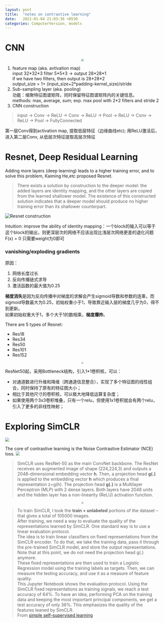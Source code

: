```yaml
---
layout: post
title:  "notes on contrastive learning"
date:   2021-01-04 21:03:36 +0530
categories: ComputerVersion, models
---
```




# CNN
<div align=center><img src="https://alwaysbyx.github.io/assets/cnn.png" style="zoom:50%"></div>

1. feature map (aka. avtivation map)  
input 32\*32\*3 filter 5\*5\*3 -> output 28\*28\*1  
if we have two filters, then output is 28\*28\*2  
output_size = 1+ (input_size+2\*padding-kernel_size)/stride
2. Sub-sampling layer (aka. pooling)  
功能：缩聚特征图谱矩阵，同时保留特征图谱矩阵内的关键信息。  
methods: max, average, sum; exp. max pool with 2\*2 filters and stride 2  
3. CNN construction  
> input -> Conv -> ReLU -> Conv -> ReLU -> Pool -> ReLU -> Conv -> ReLU -> Pool -> FullyConnected  

第一层Conv得到activation map, 提取低层特征（边缘曲线etc); 用ReLU激活后，进入第二层Conv, 从低层次特征提取高层次特征  

# Resnet, Deep Residual Learning
Adding more layers (deep learning) leads to a higher training error, and to solve this problem, Kaiming He,etc proposed Resnet.  
> There exists a solution by construction to the deeper model: the added layers are identity mapping, and the other layers are copied from the learned shallower model. The existence of this constructed solution indicates that a deeper model should produce no higher training error than its shallower counterpart.  

![Resnet construction](https://alwaysbyx.github.io/assets/resnet01.png)  

Intuition: improve the ability of identity mapping：一个block的输入可以等于这个block的输出，则更深层次的网络不应该出现比浅层次网络更差的退化问题  
F(x) = 0 只需要weight为0即可

### vanishing/exploding gradients  
原因：
1. 网络长度过长
2. 反向传播链式求导
3. 激活函数的最大值为0.25  

**梯度消失**是因为反向传播中对梯度的求解会产生sigmoid导数和参数的连乘，而sigmoid导数最大为0.25，初始权重小于1，导致靠近输入层的梯度几乎为0，得不到更新。  
如果初始权重大于1，多个大于1的数相乘，**梯度爆炸**。  

There are 5 types of Resnet:  
* Res18
* Res34
* Res50
* Res101
* Res152  
<div align=center><img src="https://alwaysbyx.github.io/assets/resnet.png" style="zoom:35%"></div>

ResNet50起，采用Bottleneck结构，引入1\*1卷积核，可以：  
* 对通道数进行升维和降维（跨通道信息整合），实现了多个特征图的线性组合，同时保持了原有的特征图大小；
* 相比于其他尺寸的卷积核，可以极大地降低运算复杂度；
* 如果使用两个3x3卷积堆叠，只有一个relu，但使用1x1卷积就会有两个relu，引入了更多的非线性映射；

# Exploring SimCLR
<img src="https://alwaysbyx.github.io/assets/cl.png" style="zoom:80%" />  

The core of contrastive learning is the Noise Contrastive Estimator (NCE) loss.
<img src="https://alwaysbyx.github.io/assets/nceloss.png" style="zoom:80%" />  

> SimCLR uses ResNet-50 as the main ConvNet backbone. The ResNet receives an augmented image of shape (224,224,3) and outputs a 2048-dimensional embedding vector **h**. Then, a projection head **g(.)** is applied to the embedding vector **h** which produces a final representation z=g(h). The projection head **g(.)** is a Multilayer Perceptron (MLP) with 2 dense layers. Both layers have 2048 units and the hidden layer has a non-linearity (ReLU) activation function.  

<div align=center><img src="https://alwaysbyx.github.io/assets/cl01.png" style="zoom:40%" ></div>  

> To train SimCLR, I took the **train + unlabeled** portions of the dataset – that gives a total of 105000 images.  
After training, we need a way to evaluate the quality of the representations learned by SimCLR. One standard way is to use a linear evaluation protocol.  
The idea is to train linear classifiers on fixed representations from the SimCLR encoder. To do that, we take the training data, pass it through the pre-trained SimCLR model, and store the output representations. Note that at this point, we do not need the projection head g(.) anymore.  
These fixed representations are then used to train a Logistic Regression model using the training labels as targets. Then, we can measure the testing accuracy, and use it as a measure of feature quality.  
This Jupyter Notebook shows the evaluation protocol. Using the SimCLR fixed representations as training signals, we reach a test accuracy of 64%. To have an idea, performing PCA on the training data and keeping the most important principal components, we get a test accuracy of only 36%. This emphasizes the quality of the features leaned by SimCLR.  
From [simple self-supervised learning](https://sthalles.github.io/simple-self-supervised-learning/)




